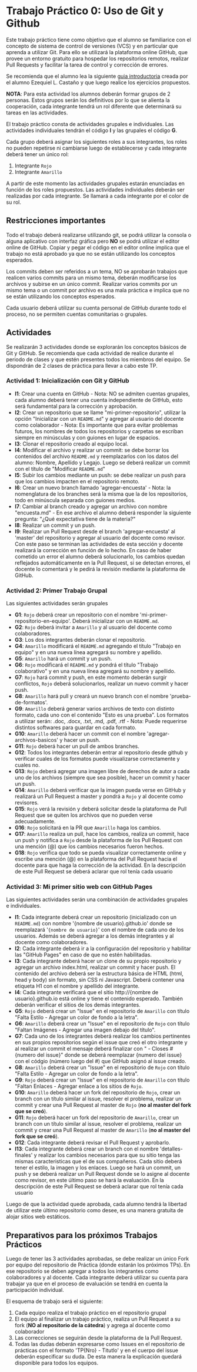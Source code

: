 # Trabajo Práctico 0: Uso de Git y Github

Este trabajo práctico tiene como objetivo que el alumno se familiarice con el concepto de sistema de control de versiones (VCS) y en particular que aprenda a utilizar Git. Para ello se utilizará la plataforma online GitHub, que provee un entorno gratuito para hospedar los repositorios remotos, realizar Pull Requests y facilitar la tarea de control y corrección de errores.

Se recomienda que el alumno lea la siguiente [guia introductoria](https://elc.github.io/posts/git-guide-with-visual-interface/es/) creada por el alumno Ezequiel L. Castaño y que luego realice los ejercicios propuestos.

**NOTA**: Para esta actividad los alumnos deberán formar grupos de 2 personas. Estos grupos serán los definitivos por lo que se alienta la cooperación, cada integrante tendrá un rol diferente que determinará su tareas en las actividades.

El trabajo práctico consta de actividades grupales e individuales. Las actividades individuales tendrán el código **I** y las grupales el código **G**.

Cada grupo deberá asignar los siguientes roles a sus integrantes, los roles no pueden repetirse ni cambiarse luego de establecerse y cada integrante deberá tener un único rol:

1. Integrante `Rojo`
1. Integrante `Amarillo`

A partir de este momento las actividades grupales estarán enunciadas en función de los roles propuestos. Las actividades individuales deberán ser realizadas por cada integrante. Se llamará a cada integrante por el color de su rol.

## Restricciones importantes

Todo el trabajo deberá realizarse utilizando git, se podrá utilizar la consola o alguna aplicativo con interfaz gráfica pero **NO** se podrá utilizar el editor online de GitHub. Copiar y pegar el código en el editor online implica que el trabajo no está aprobado ya que no se están utilizando los conceptos esperados.

Los commits deben ser referidos a un tema, NO se aprobarán trabajos que realicen varios commits para un mismo tema, deberán modificarse los archivos y subirse en un único commit. Realizar varios commits por un mismo tema o un commit por archivo es una mala práctica e implica que no se están utilizando los conceptos esperados.

Cada usuario deberá utilizar su cuenta personal de GitHub durante todo el proceso, no se permiten cuentas comunitarias o grupales.

## Actividades

Se realizarán 3 actividades donde se explorarán los conceptos básicos de Git y GitHub. Se recomienda que cada actividad de realice durante el periodo de clases y que estén presentes todos los miembros del equipo. Se dispondrán de 2 clases de práctica para llevar a cabo este TP.

### Actividad 1: Inicialización con Git y GitHub

- **I1**: Crear una cuenta en GitHub - Nota: NO se admiten cuentas grupales, cada alumno deberá tener una cuenta independiente de GitHub, esto será fundamental para la corrección y aprobación.
- **I2**: Crear un repositorio que se llame "mi-primer-repositorio", utilizar la opción "Inicializar con un `README.md`" y agregar al usuario del docente como colaborador - Nota: Es importante que para evitar problemas futuros, los nombres de todos los repositorios y carpetas se escriban siempre en minúsculas y con guiones en lugar de espacios.
- **I3**: Clonar el repositorio creado al equipo local.
- **I4**: Modificar el archivo y realizar un commit: se debe borrar los contenidos del archivo `README.md` y reemplazarlos con los datos del alumno: Nombre, Apellido y Legajo. Luego se deberá realizar un commit con el título de "Modificar `README.md`"
- **I5**: Subir los cambios mediante un push: se debe realizar un push para que los cambios impacten en el repositorio remoto.
- **I6**: Crear un nuevo branch llamado 'agregar-encuesta' - Nota: la nomenglatura de los branches será la misma que la de los repositorios, todo en minúscula separada con guiones medios.
- **I7**: Cambiar al branch creado y agregar un archivo con nombre "encuesta.md" - En ese archivo el alumno deberá responder la siguiente pregunta: "¿Qué expectativa tiene de la materia?"
- **I8**: Realizar un commit y un push.
- **I9**: Realizar un Pull Request desde el branch 'agregar-encuesta' al 'master' del repositorio y agregar al usuario del docente como revisor. Con este paso se terminan las actividades de esta sección y docente realizará la corrección en función de lo hecho. En caso de haber cometido un error el alumno deberá solucionarlo, los cambios quedan reflejados automáticamente en la Pull Request, si se detectan errores, el docente lo comentará y le pedirá la revisión mediante la plataforma de GitHub.

### Actividad 2: Primer Trabajo Grupal

Las siguientes actividades serán grupales

- **G1**: `Rojo` deberá crear un repositorio con el nombre 'mi-primer-repositorio-en-equipo'. Deberá inicializar con un `README.md`.
- **G2**: `Rojo` deberá invitar a `Amarillo` y al usuario del docente como colaboradores.
- **G3**: Los dos integrantes deberán clonar el repositorio.
- **G4**: `Amarillo` modificará el `README.md` agregando el título "Trabajo en equipo" y en una nueva línea agregará su nombre y apellido.
- **G5**: `Amarillo` hará un commit y un push.
- **G6**: `Rojo` modificará el `README.md` y pondrá el título "Trabajo colaborativo" y en una nueva línea agregará su nombre y apellido.
- **G7**: `Rojo` hará commit y push, en este momento deberán surgir conflictos, `Rojo` deberá solucionarlos, realizar un nuevo commit y hacer push.
- **G8**: `Amarillo` hará pull y creará un nuevo branch con el nombre 'prueba-de-formatos'.
- **G9**: `Amarillo` deberá generar varios archivos de texto con distinto formato, cada uno con el contenido "Esto es una prueba". Los formatos a utilizar serán: .doc, .docx, .txt, .md, .pdf, .rtf - Nota: Puede requerirse distintos softwares para guardar en cada formato.
- **G10**: `Amarillo` deberá hacer un commit con el nombre 'agregar-archivos-basicos' y hacer un push.
- **G11**: `Rojo` deberá hacer un pull de ambos branches.
- **G12**: Todos los integrantes deberán entrar al repositorio desde github y verificar cuales de los formatos puede visualizarse correctamente y cuales no.
- **G13**: `Rojo` deberá agregar una imagen libre de derechos de autor a cada uno de los archivos (siempre que sea posible), hacer un commit y hacer un push.
- **G14**: `Amarillo` deberá verificar que la imagen pueda verse en GitHub y realizará un Pull Request a master y pondrá a `Rojo` y al docente como revisores.
- **G15**: `Rojo` verá la revisión y deberá solicitar desde la plataforma de Pull Request que se quiten los archivos que no pueden verse adecuadamente.
- **G16**: `Rojo` solicitará en la PR que `Amarillo` haga los cambios.
- **G17**: `Amarillo` realiza un pull, hace los cambios, realiza un commit, hace un push y notifica a `Rojo` desde la plataforma de los Pull Request con una mención (@) que los cambios necesarios fueron hechos.
- **G18**: `Rojo` verifica que todo se pueda visualizar correctamente online y escribe una mención (@) en la plataforma del Pull Request hacia el docente para que haga la corrección de la actividad. En la descripción de este Pull Request se deberá aclarar que rol tenía cada usuario

### Actividad 3: Mi primer sitio web con GitHub Pages

Las siguientes actividades serán una combinación de actividades grupales e individuales.

- **I1**: Cada integrante deberá crear un repositorio (inicializado con un `README.md`) con nombre '{nombre de usuario}.github.io' donde se reemplazará '`{nombre de usuario}`' con el nombre de cada uno de los usuarios. Además se deberá agregar a los demás integrantes y al docente como colaboradores.
- **I2**: Cada integrante deberá ir a la configuración del repositorio y habilitar las "GitHub Pages" en caso de que no estén habilitadas.
- **I3**: Cada integrante deberá hacer un clone de su propio repositorio y agregar un archivo index.html, realizar un commit y hacer push. El contenido del archivo deberá ser la estructura básica de HTML (html, head y body) sin formato, sin CSS ni Javascript. Deberá contener una etiqueta H1 con el nombre y apellido del integrante.
- **I4**: Cada integrante verificará que el sitio http://{nombre de usuario}.github.io está online y tiene el contenido esperado. También deberán verificar el sitios de los demás integrantes.
- **G5**: `Rojo` deberá crear un "Issue" en el repositorio de `Amarillo` con título "Falta Estilo - Agregar un color de fondo a la letra".
- **G6**: `Amarillo` deberá crear un "Issue" en el repositorio de `Rojo` con título "Faltan Imágenes - Agregar una imagen debajo del título".
- **G7**: Cada uno de los integrantes deberá realizar los cambios pertinentes en sus propios repositorios según el issue que creó el otro integrante y al realizar un commit el mensaje deberá finalizar con " - Closes #{numero del issue}" donde se deberá reemplazar {numero del issue} con el códgio (número luego del #) que GitHub asignó al issue creado.
- **G8**: `Amarillo` deberá crear un "Issue" en el repositorio de `Rojo` con título "Falta Estilo - Agregar un color de fondo a la letra".
- **G9**: `Rojo` deberá crear un "Issue" en el repositorio de `Amarillo` con título "Faltan Enlaces - Agregar enlace a los sitios de `Rojo`.
- **G10**: `Amarillo` deberá hacer un fork del repositorio de `Rojo`, crear un branch con un título similar al issue, resolver el problema, realizar un commit y crear una Pull Request al master de `Rojo` (**no al master del fork que se creó**).
- **G11**: `Rojo` deberá hacer un fork del repositorio de `Amarillo`, crear un branch con un título similar al issue, resolver el problema, realizar un commit y crear una Pull Request al master de `Amarillo` (**no al master del fork que se creó**).
- **G12**: Cada integrante deberá revisar el Pull Request y aprobarlo.
- **I13**: Cada integrante deberá crear un branch con el nombre 'detalles-finales' y realizar los cambios necesarios para que su sitio tenga las mismas caracteristicas que el de sus compañeros. Cada sitio deberá tener el estilo, la imagen y los enlaces. Luego se hará un commit, un push y se deberá realizar un Pull Request donde se lo asigne al docente como revisor, en este último paso se hará la evaluación. En la descripción de este Pull Request se deberá aclarar que rol tenía cada usuario

Luego de que la actividad quede aprobada, cada alumno tendrá la libertad de utilizar este último repositorio como desee, es una manera gratuita de alojar sitios web estáticos.

## Preparativos para los próximos Trabajos Prácticos

Luego de tener las 3 actividades aprobadas, se debe realizar un único Fork por equipo del repositorio de Práctica (donde estarán los próximos TPs). En ese repositorio se deben agregar a todos los integrantes como colaboradores y al docente. Cada integrante deberá utilizar su cuenta para trabajar ya que en el proceso de evaluación se tendrá en cuenta la participación individual.

El esquema de trabajo será el siguiente:

1. Cada equipo realiza el trabajo práctico en el repositorio grupal
1. El equipo al finalizar un trabajo práctico, realiza un Pull Request a su fork (**NO al repositorio de la cátedra**) y agrega al docente como colaborador
1. Las correcciones se seguirán desde la plataforma de la Pull Request.
1. Todas las dudas deberán expresarse como Issues en el repositorio de prácticas con el formato 'TP{Nro} - Titutlo' y en el cuerpo del issue deberán especificar su duda. De esta manera la explicación quedará disponible para todos los equipos.
